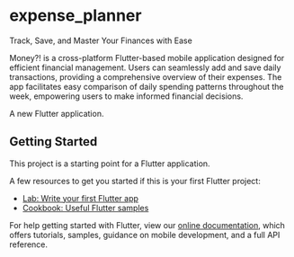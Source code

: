 # expense_planner

Track, Save, and Master Your Finances with Ease

Money?! is a cross-platform Flutter-based mobile application designed for efficient financial management. Users can seamlessly add and save daily transactions, providing a comprehensive overview of their expenses. The app facilitates easy comparison of daily spending patterns throughout the week, empowering users to make informed financial decisions.

A new Flutter application.

## Getting Started

This project is a starting point for a Flutter application.

A few resources to get you started if this is your first Flutter project:

- [Lab: Write your first Flutter app](https://flutter.dev/docs/get-started/codelab)
- [Cookbook: Useful Flutter samples](https://flutter.dev/docs/cookbook)

For help getting started with Flutter, view our
[online documentation](https://flutter.dev/docs), which offers tutorials,
samples, guidance on mobile development, and a full API reference.
